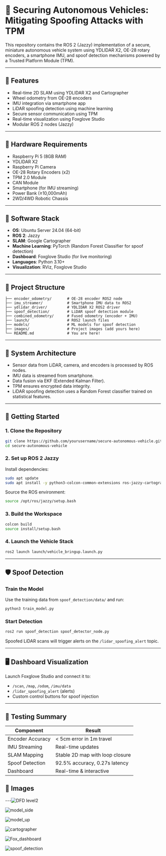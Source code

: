 # 🚗 Securing Autonomous Vehicles: Mitigating Spoofing Attacks with TPM


This repository contains the ROS 2 (Jazzy) implementation of a secure, miniature autonomous vehicle system using YDLIDAR X2, OE-28 rotary encoders, a smartphone IMU, and spoof detection mechanisms powered by a Trusted Platform Module (TPM).

---

## 📌 Features

- Real-time 2D SLAM using YDLIDAR X2 and Cartographer
- Wheel odometry from OE-28 encoders
- IMU integration via smartphone app
- LiDAR spoofing detection using machine learning
- Secure sensor communication using TPM
- Real-time visualization using Foxglove Studio
- Modular ROS 2 nodes (Jazzy)

---

## 🧰 Hardware Requirements

- Raspberry Pi 5 (8GB RAM)
- YDLIDAR X2
- Raspberry Pi Camera
- OE-28 Rotary Encoders (x2)
- TPM 2.0 Module
- CAN Module
- Smartphone (for IMU streaming)
- Power Bank (≥10,000mAh)
- 2WD/4WD Robotic Chassis

---

## 🧪 Software Stack

- **OS**: Ubuntu Server 24.04 (64-bit)
- **ROS 2**: Jazzy
- **SLAM**: Google Cartographer
- **Machine Learning**: PyTorch (Random Forest Classifier for spoof detection)
- **Dashboard**: Foxglove Studio (for live monitoring)
- **Languages**: Python 3.10+
- **Visualization**: RViz, Foxglove Studio

---

## 📂 Project Structure

```
├── encoder_odometry/       # OE-28 encoder ROS2 node
├── imu_streamer/           # Smartphone IMU data to ROS2
├── ydlidar_driver/         # YDLIDAR X2 ROS2 driver
├── spoof_detection/        # LiDAR spoof detection module
├── combined_odometry/      # Fused odometry (encoder + IMU)
├── launch/                 # ROS2 launch files
├── models/                 # ML models for spoof detection
├── images/                 # Project images (add yours here)
└── README.md               # You are here!
```

---

## 🧭 System Architecture

- Sensor data from LiDAR, camera, and encoders is processed by ROS nodes.
- IMU data is streamed from smartphone.
- Data fusion via EKF (Extended Kalman Filter).
- TPM ensures encrypted data integrity.
- LiDAR spoofing detection uses a Random Forest classifier trained on statistical features.

---

## 🚀 Getting Started

### 1. Clone the Repository

```bash
git clone https://github.com/yourusername/secure-autonomous-vehicle.git
cd secure-autonomous-vehicle
```

### 2. Set up ROS 2 Jazzy

Install dependencies:
```bash
sudo apt update
sudo apt install -y python3-colcon-common-extensions ros-jazzy-cartographer
```

Source the ROS environment:
```bash
source /opt/ros/jazzy/setup.bash
```

### 3. Build the Workspace

```bash
colcon build
source install/setup.bash
```

### 4. Launch the Vehicle Stack

```bash
ros2 launch launch/vehicle_bringup.launch.py
```

---

## 🛡️ Spoof Detection

### Train the Model

Use the training data from `spoof_detection/data/` and run:

```bash
python3 train_model.py
```

### Start Detection

```bash
ros2 run spoof_detection spoof_detector_node.py
```

Spoofed LiDAR scans will trigger alerts on the `/lidar_spoofing_alert` topic.

---

## 🖥️ Dashboard Visualization

Launch Foxglove Studio and connect it to:

- `/scan`, `/map`, `/odom`, `/imu/data`
- `/lidar_spoofing_alert` (alerts)
- Custom control buttons for spoof injection

---

## 🧪 Testing Summary

| Component             | Result                       |
|----------------------|------------------------------|
| Encoder Accuracy      | < 5cm error in 1m travel     |
| IMU Streaming         | Real-time updates            |
| SLAM Mapping          | Stable 2D map with loop closure |
| Spoof Detection       | 92.5% accuracy, 0.27s latency |
| Dashboard             | Real-time & interactive      |


## 📸 Images
---![DFD level2](https://github.com/user-attachments/assets/24ee62dd-a378-4d43-80be-b8e560399370)

![model_side](https://github.com/user-attachments/assets/2911b7e3-fa3c-4c27-b911-87a889d5f7ce)

![model_up](https://github.com/user-attachments/assets/74d5970b-8dd8-43c0-bfb1-6c71b4545199)

![cartographer](https://github.com/user-attachments/assets/e3ccf230-5f5c-4d1d-b6a4-76bc9d470168)

![Fox_dashboard](https://github.com/user-attachments/assets/7c58dfcf-87f3-4379-b7ff-9b731a8e641e)

![spoof_detection](https://github.com/user-attachments/assets/5ca67086-a7b3-427c-9813-4f2ccb3913fe)

